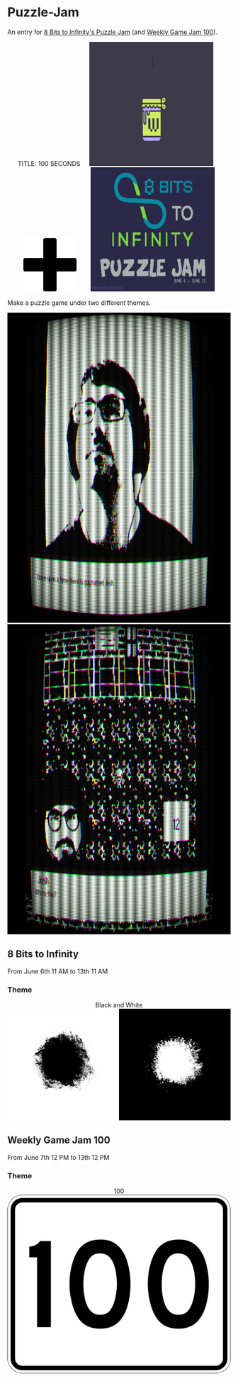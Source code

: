 # Puzzle-Jam
An entry for [8 Bits to Infinity's Puzzle Jam](https://itch.io/jam/puzzlejam) (and [Weekly Game Jam 100](https://itch.io/jam/weekly-game-jam-100)).

<p align="center">
TITLE: 100 SECONDS
<img width="280" height="280" hspace="16" src="WeeklyGameJam.gif"><img width="120" height="120" hspace="16" src="plus-sign.jpeg"><img width="280" height="280" hspace="16" src="PuzzleJam.gif">
</p>

Make a puzzle game under two different themes.

<p align="center">
<img width="700" height="700"src="/screenshots/screenshot_4.png">
<img width="700" height="700"src="/screenshots/screenshot_6.png">
</p>

## 8 Bits to Infinity

From June 6th 11 AM to 13th 11 AM

### Theme

<p align="center">
Black and White

<img src="BlackAndWhite.png">
</p>

## Weekly Game Jam 100

From June 7th 12 PM to 13th 12 PM

### Theme

<p align = "center">
100
<br>
<img src="100.png"> 
</p>
